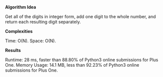 **Algorithm Idea**

Get all of the digits in integer form, 
add one digit to the whole number, and 
return each resulting digit separately. 

**Complexities**

Time: O(N).
Space: O(N).

**Results**

Runtime: 28 ms, faster than 88.80% of Python3 online submissions for Plus One.
Memory Usage: 14.1 MB, less than 92.23% of Python3 online submissions for Plus One.
